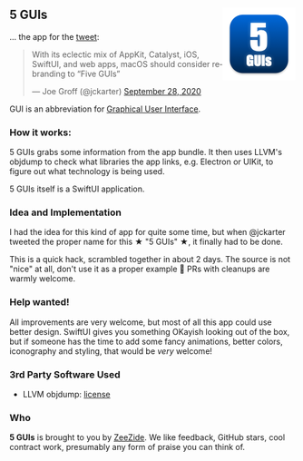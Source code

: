 <h2>5 GUIs
  <img src="5GUIs/Assets.xcassets/AppIcon.appiconset/5GUIs-128.png"
           align="right" width="128" height="128" />
</h2>

... the app for the [tweet](https://twitter.com/jckarter/status/1310412969289773056):

<blockquote class="twitter-tweet"><p lang="en" dir="ltr">With its eclectic mix of AppKit, Catalyst, iOS, SwiftUI, and web apps, macOS should consider rebranding to “Five GUIs”</p>&mdash; Joe Groff (@jckarter) <a href="https://twitter.com/jckarter/status/1310412969289773056?ref_src=twsrc%5Etfw">September 28, 2020</a></blockquote> <script async src="https://platform.twitter.com/widgets.js" charset="utf-8"></script>

GUI is an abbreviation for [Graphical User Interface](https://en.wikipedia.org/wiki/Graphical_user_interface).


### How it works:

5 GUIs grabs some information from the app bundle. 
It then uses LLVM's objdump to check what libraries the app links,
e.g. Electron or UIKit, to figure out what technology is being used.

5 GUIs itself is a SwiftUI application.


### Idea and Implementation

I had the idea for this kind of app for quite some time, but when @jckarter 
tweeted the proper name for this ★ "5 GUIs" ★, it finally had to be done.

This is a quick hack, scrambled together in about 2 days. 
The source is not "nice" at all, don't use it as a proper example 🙈
PRs with cleanups are warmly welcome.


### Help wanted!

All improvements are very welcome, but most of all this app could use better
design. 
SwiftUI gives you something OKayish looking out of the box, but if someone
has the time to add some fancy animations, 
better colors, iconography and styling, 
that would be *very* welcome!


### 3rd Party Software Used

- LLVM objdump: [license](LLVM/LLVM-LICENSE.TXT)


### Who

**5 GUIs** is brought to you by
[ZeeZide](http://zeezide.de).
We like feedback, GitHub stars, cool contract work,
presumably any form of praise you can think of.
